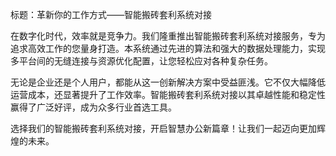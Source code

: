 标题：革新你的工作方式——智能搬砖套利系统对接

在数字化时代，效率就是竞争力。我们隆重推出智能搬砖套利系统对接服务，专为追求高效工作的您量身打造。本系统通过先进的算法和强大的数据处理能力，实现多平台间的无缝连接与资源优化配置，让您轻松应对各种复杂任务。

无论是企业还是个人用户，都能从这一创新解决方案中受益匪浅。它不仅大幅降低运营成本，还显著提升了工作效率。智能搬砖套利系统对接以其卓越性能和稳定性赢得了广泛好评，成为众多行业首选工具。

选择我们的智能搬砖套利系统对接，开启智慧办公新篇章！让我们一起迈向更加辉煌的未来。